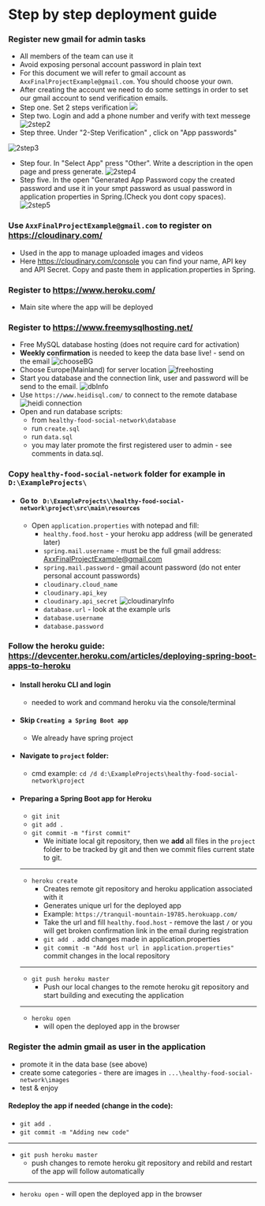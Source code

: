 # Step by step deployment guide
### Register new gmail for admin tasks 
- All members of the team can use it
- Avoid exposing personal account password in plain text
- For this document we will refer to gmail account as `AxxFinalProjectExample@gmail.com`. You should choose your own.
- After creating the account we need to do some settings in order to set our gmail account to send verification emails.
- Step one. Set 2 steps verification
![](sh/2step.png)
- Step two. Login and add a phone number and verify with text messege
![2step2](sh/2step2.png)
- Step three. Under "2-Step Verification" , click on "App passwords"                                  

![2step3](sh/2step3.png)
- Step four. In "Select App" press "Other". Write a description in the open page and press generate.
![2step4](sh/2step4.png)
- Step five. In the open "Generated App Password copy the created password and use it in your smpt password as usual password in 
application properties in Spring.(Check you dont copy spaces).                                                                     
![2step5](sh/2step5.png)


### Use `AxxFinalProjectExample@gmail.com` to register on https://cloudinary.com/
- Used in the app to manage uploaded images and videos
- Here https://cloudinary.com/console you can find your name, API key and API Secret. Copy and paste them in application.properties in Spring.

### Register to https://www.heroku.com/
- Main site where the app will be deployed

### Register to https://www.freemysqlhosting.net/
- Free MySQL database hosting (does not require card for activation)
- **Weekly confirmation** is needed to keep the data base live! - send on the email
![chooseBG](sh/chooseBG.png)
- Choose Europe(Mainland) for server location
![freehosting](sh/freeHosting.png)
- Start you database and the connection link, user and password will be send to the email.
![dbInfo](sh/dbConnectionInfo.png)
- Use `https://www.heidisql.com/` to connect to the remote database
![heidi connection](sh/heidi.png)
- Open and run database scripts:
    - from `healthy-food-social-network\database`
    - run `create.sql`
    - run `data.sql`
    - you may later promote the first registered user to admin - see comments in data.sql.

### Copy `healthy-food-social-network` folder for example in `D:\ExampleProjects\`

- #### Go to ` D:\ExampleProjects\\healthy-food-social-network\project\src\main\resources`
   - Open `application.properties` with notepad and fill:
      - `healthy.food.host` - your heroku app address (will be generated later)
      - `spring.mail.username` - must be the full gmail address: AxxFinalProjectExample@gmail.com
      - `spring.mail.password` - gmail acount password (do not enter personal account passwords)
      - `cloudinary.cloud_name` 
      - `cloudinary.api_key`
      - `cloudinary.api_secret`
      ![cloudinaryInfo](sh/cloudinary.png)
      - `database.url` - look at the example urls
      - `database.username`
      - `database.password`



### Follow the heroku guide: https://devcenter.heroku.com/articles/deploying-spring-boot-apps-to-heroku

- #### Install heroku CLI and login
    - needed to work and command heroku via the console/terminal

- #### Skip `Creating a Spring Boot app`
    - We already have spring project

- #### Navigate to `project` folder:
    - cmd example: `cd /d d:\ExampleProjects\healthy-food-social-network\project`

- #### Preparing a Spring Boot app for Heroku
   - `git init`
   - `git add .`
   - `git commit -m "first commit"`
        - We initiate local git repository, then we **add** all files in the `project` folder to be tracked by git and then we commit files current state to git.
    ---
    - `heroku create `
        - Creates remote git repository and heroku application associated with it 
        - Generates unique url for the deployed app
        - Example: `https://tranquil-mountain-19785.herokuapp.com/`
        - Take the url and fill `healthy.food.host` - remove the last `/` or you will get broken confirmation link in the email during registration
        - `git add .` add changes made in application.properties
        - `git commit -m "Add host url in application.properties"` commit changes in the local repository 
    ---
    - `git push heroku master`
        - Push our local changes to the remote heroku git repository and start building and executing the application
    ---
    - `heroku open` 
        - will open the deployed app in the browser


### Register the admin gmail as user in the application
   - promote it in the data base (see above)
   - create some categories - there are images in `...\healthy-food-social-network\images`
   - test & enjoy

#### Redeploy the app if needed (change in the code):
- `git add .`
- `git commit -m "Adding new code"`
---- 
- `git push heroku master`
    - push changes to remote heroku git repository and rebild and restart of the app will follow automatically
---
 - `heroku open` - will open the deployed app in the browser



 




